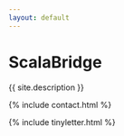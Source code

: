 ```yaml
---
layout: default
---
```


# ScalaBridge

{{ site.description }}

{% include contact.html %}

{% include tinyletter.html %}
